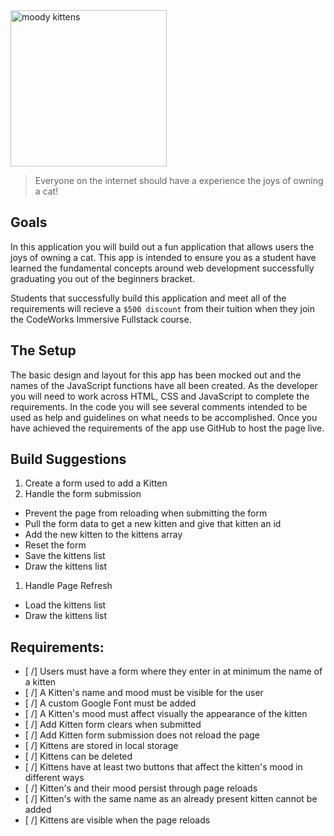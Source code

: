 <div class="text-center">
	<img src="https://codeworks.blob.core.windows.net/public/assets/img/projects/moody-logo.png" alt="moody kittens" height="250">
</div>

> Everyone on the internet should have a experience the joys of owning a cat!

## Goals
In this application you will build out a fun application that allows users the joys of owning a cat. This app is intended to ensure you as a student have learned the fundamental concepts around web development successfully graduating you out of the beginners bracket.

Students that successfully build this application and meet all of the requirements will recieve a `$500 discount` from their tuition when they join the CodeWorks Immersive Fullstack course. 

## The Setup
The basic design and layout for this app has been mocked out and the names of the JavaScript functions have all been created. As the developer you will need to work across HTML, CSS and JavaScript to complete the requirements. In the code you will see several comments intended to be used as help and guidelines on what needs to be accomplished. Once you have achieved the requirements of the app use GitHub to host the page live.

## Build Suggestions
1. Create a form used to add a Kitten
1. Handle the form submission
  - Prevent the page from reloading when submitting the form
  - Pull the form data to get a new kitten and give that kitten an id
  - Add the new kitten to the kittens array
  - Reset the form
  - Save the kittens list
  - Draw the kittens list
1. Handle Page Refresh
  - Load the kittens list
  - Draw the kittens list

## Requirements: 
- [ /] Users must have a form where they enter in at minimum the name of a kitten 
- [ /] A Kitten's name and mood must be visible for the user 
- [ /] A custom Google Font must be added 
- [ /] A Kitten's mood must affect visually the appearance of the kitten 
- [ /] Add Kitten form clears when submitted 
- [ /] Add Kitten form submission does not reload the page 
- [ /] Kittens are stored in local storage 
- [ /] Kittens can be deleted 
- [ /] Kittens have at least two buttons that affect the kitten's mood in different ways 
- [ /] Kitten's and their mood persist through page reloads 
- [ /] Kitten's with the same name as an already present kitten cannot be added 
- [ /] Kittens are visible when the page reloads
